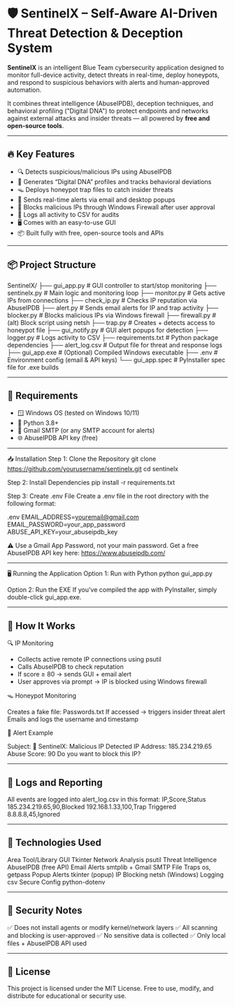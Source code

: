 # 🛡️ SentinelX – Self-Aware AI-Driven Threat Detection & Deception System

**SentinelX** is an intelligent Blue Team cybersecurity application designed to monitor full-device activity, detect threats in real-time, deploy honeypots, and respond to suspicious behaviors with alerts and human-approved automation.

It combines threat intelligence (AbuseIPDB), deception techniques, and behavioral profiling ("Digital DNA") to protect endpoints and networks against external attacks and insider threats — all powered by **free and open-source tools**.

---

## 🔥 Key Features

- 🔍 Detects suspicious/malicious IPs using AbuseIPDB
- 🧬 Generates “Digital DNA” profiles and tracks behavioral deviations
- 🪤 Deploys honeypot trap files to catch insider threats
- 📧 Sends real-time alerts via email and desktop popups
- 🔐 Blocks malicious IPs through Windows Firewall after user approval
- 🧾 Logs all activity to CSV for audits
- 🖥️ Comes with an easy-to-use GUI
- 📦 Built fully with free, open-source tools and APIs

---

## 📦 Project Structure

SentinelX/
├── gui_app.py         # GUI controller to start/stop monitoring
├── sentinelx.py       # Main logic and monitoring loop
├── monitor.py         # Gets active IPs from connections
├── check_ip.py        # Checks IP reputation via AbuseIPDB
├── alert.py           # Sends email alerts for IP and trap activity
├── blocker.py         # Blocks malicious IPs via Windows firewall
├── firewall.py        # (alt) Block script using netsh
├── trap.py            # Creates + detects access to honeypot file
├── gui_notify.py      # GUI alert popups for detection
├── logger.py          # Logs activity to CSV
├── requirements.txt   # Python package dependencies
├── alert_log.csv      # Output file for threat and response logs
├── gui_app.exe        # (Optional) Compiled Windows executable
├── .env               # Environment config (email & API keys)
└── gui_app.spec       # PyInstaller spec file for .exe builds

---

## 🔧 Requirements

- 🪟 Windows OS (tested on Windows 10/11)
- 🐍 Python 3.8+
- 📩 Gmail SMTP (or any SMTP account for alerts)
- 🌐 AbuseIPDB API key (free)

---

📥 Installation
Step 1: Clone the Repository
git clone https://github.com/yourusername/sentinelx.git
cd sentinelx

Step 2: Install Dependencies
pip install -r requirements.txt

Step 3: Create .env File
Create a .env file in the root directory with the following format:

.env
EMAIL_ADDRESS=youremail@gmail.com
EMAIL_PASSWORD=your_app_password
ABUSE_API_KEY=your_abuseipdb_key

⚠️ Use a Gmail App Password, not your main password.
Get a free AbuseIPDB API key here: https://www.abuseipdb.com/

---

🖥️ Running the Application
Option 1: Run with Python
python gui_app.py

Option 2: Run the EXE
If you’ve compiled the app with PyInstaller, simply double-click gui_app.exe.

---

## 🧪 How It Works

🔍 IP Monitoring
- Collects active remote IP connections using psutil
- Calls AbuseIPDB to check reputation
- If score ≥ 80 → sends GUI + email alert
- User approves via prompt → IP is blocked using Windows firewall

🪤 Honeypot Monitoring

Creates a fake file: Passwords.txt
If accessed → triggers insider threat alert
Emails and logs the username and timestamp

📧 Alert Example

Subject: 🚨 SentinelX: Malicious IP Detected
IP Address: 185.234.219.65
Abuse Score: 90
Do you want to block this IP?

---

## 🧾 Logs and Reporting

All events are logged into alert_log.csv in this format:
IP,Score,Status
185.234.219.65,90,Blocked
192.168.1.33,100,Trap Triggered
8.8.8.8,45,Ignored

---

## 🧰 Technologies Used

Area	Tool/Library
GUI	Tkinter
Network Analysis	psutil
Threat Intelligence	AbuseIPDB (free API)
Email Alerts	smtplib + Gmail SMTP
File Traps	os, getpass
Popup Alerts	tkinter (popup)
IP Blocking	netsh (Windows)
Logging	csv
Secure Config	python-dotenv

---

## 📌 Security Notes

✅ Does not install agents or modify kernel/network layers
✅ All scanning and blocking is user-approved
✅ No sensitive data is collected
✅ Only local files + AbuseIPDB API used

---

## 📜 License
This project is licensed under the MIT License.
Free to use, modify, and distribute for educational or security use.
